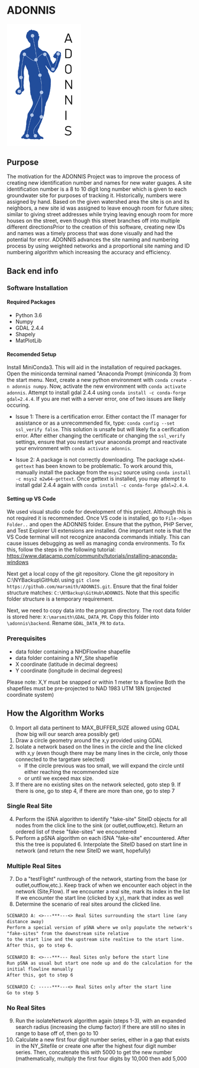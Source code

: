 # ADONNIS
<img src="/images/logoRob.png" width="200"/>

## Purpose
The motivation for the ADONNIS Project was to improve the process of creating new identification number and names for new water guages. A site identification number is a 8 to 10 digit long number which is given to each groundwater site for purposes of tracking it. Historically, numbers were assigned by hand. Based on the given watershed area the site is on and its neighbors, a new site id was assigned to leave enough room for future sites; similar to giving street addresses while trying leaving enough room for more houses on the street, even though this street branches off into multiple different directionsPrior to the creation of this software, creating new IDs and names was a timely process that was done visually and had the potential for error. ADONNIS advances the site naming and numbering process by using weighted networks and a proportional site naming and ID numbering algorithm which increasing the accuracy and efficiency. 

## Back end info

  ### Software Installation
  
  #### Required Packages
  - Python 3.6
  - Numpy
  - GDAL 2.4.4
  - Shapely 
  - MatPlotLib
  
  
  #### Recomended Setup
  
  Install MiniConda3. This will aid in the installation of required packages. Open the miniconda terminal named "Anaconda Prompt (miniconda 3) from the start menu. Next, create a new python environment with ```conda create -n adonnis numpy```. Now, activate the new environment with ```conda activate adonnis```. Attempt to install gdal 2.4.4 using ```conda install -c conda-forge gdal=2.4.4```. If you are met with a server error, one of two issues are likely occuring. 

  - Issue 1: There is a certification error. Either contact the IT manager for assistance or as a unrecommended fix, type: ```conda config --set ssl_verify false```. This solution is unsafe but will likely fix a cerification error. After either changing the certificate or changing the ```ssl_verify``` settings, ensure that you restart your anaconda prompt and reactivate your environment with ```conda activate adonnis```.

  - Issue 2: A package is not correctly downloading. The package ```m2w64-gettext``` has been known to be problematic. To work around this, manually install the package from the ```msys2``` source using ```conda install -c msys2 m2w64-gettext```. Once gettext is installed, you may attempt to install gdal 2.4.4 again with ```conda install -c conda-forge gdal=2.4.4```.
  
  #### Setting up VS Code
  
  We used visual studio code for development of this project. Although this is not required it is recommended. Once VS code is installed, go to ```File->Open Folder..``` and open the ADONNIS folder. Ensure that the python, PHP Server, and Test Explorer UI extensions are installed. 
  One important note is that the VS Code terminal will not recognize anaconda commands initially. This can cause issues debugging as well as managing conda environments. To fix this, follow the steps in the following tutorial:
  https://www.datacamp.com/community/tutorials/installing-anaconda-windows
  
  Next get a local copy of the git repository.
  Clone the git repository in C:\NYBackup\GitHub\ using ```git clone https://github.com/marsmith/ADONNIS.git```.
  Ensure that the final folder structure matches: ```C:\NYBackup\GitHub\ADONNIS```. Note that this specific folder structure is a temporary requirement.

  Next, we need to copy data into the program directory. The root data folder is stored here: ```X:\marsmith\GDAL_DATA_PR```. Copy this folder into ```\adonnis\backend```. Rename ```GDAL_DATA_PR``` to ```data```. 
  

  ### Prerequisites

  - data folder containing a NHDFlowline shapefile
  - data folder containing a NY_Site shapefile
  - X coordinate (latitude in decimal degrees)
  - Y coordinate (longitude in decimal degrees)


  Please note: X,Y must be snapped or within 1 meter to a flowline
  Both the shapefiles must be pre-projected to NAD 1983 UTM 18N (projected coordinate system)


## How the Algorithm Works
  0. Import all data pertinent to MAX_BUFFER_SIZE allowed using GDAL (how big will our search area possibly get)
  1. Draw a circle geometry around the x,y provided using GDAL
  2. Isolate a network based on the lines in the circle and the line clicked with x,y (even though there may be many lines in
  the circle, only those connected to the targetare selected)
	  * If the circle previous was too small, we will expand the circle until either reaching the recommended size
	  * or until we exceed max size.
  3. If there are no existing sites on the network selected, goto step 9. If there is one, go to step 4,
  if there are more than one, go to step 7
  
  ### Single Real Site
  4. Perform the iSNA algorithm to identify "fake-site" SiteID objects for all nodes from the click line to
	the sink (or outlet,outflow,etc). Return an ordered list of these "fake-sites" we encountered
  5. Perform a pSNA algorithm on each iSNA "fake-site" encountered. After this the tree is populated
	6. Interpolate the SiteID based on start line in network (and return the new SiteID we want, hopefully)
  
  ### Multiple Real Sites
  7. Do a "testFlight" runthrough of the network, starting from the base (or outlet,outflow,etc.). Keep track
  of when we encounter each object in the network (Site,Flow). If we encounter a real site, mark its index in the list
  If we encounter the start line (clicked by x,y), mark that index as well
  8. Determine the scenario of real sites around the clicked line.
  	
	SCENARIO A: <>---***---<> Real Sites surrounding the start line (any distance away)
	Perform a special version of pSNA where we only populate the network's "fake-sites" from the downstream site relative
	to the start line and the upstream site realtive to the start line.
	After this, go to step 6.
	
	SCENARIO B: <>---***--- Real Sites only before the start line
	Run pSNA as usual but start one node up and do the calculation for the initial flowline manually
	After this, got to step 6
	
	SCENARIO C: -----***---<> Real Sites only after the start line
	Go to step 5
  
  ### No Real Sites
  9. Run the isolateNetwork algorithm again (steps 1-3), with an expanded search radius (increasing the clump factor)
  If there are still no sites in range to base off of, then go to 10
  10. Calculate a new first four digit number series, either in a gap that exists in the NY_Sitefile or create one after the
  highest four digit number series. Then, concatenate this with 5000 to get the new number (mathematically, multiply the first
  four digits by 10,000 then add 5,000
  
